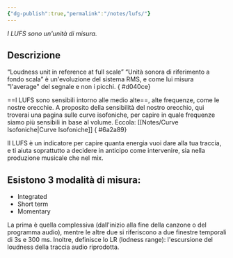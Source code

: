 ```yaml
---
{"dg-publish":true,"permalink":"/notes/lufs/"}
---
```



_I LUFS sono un'unità di misura._

## Descrizione 

“Loudness unit in reference at full scale” “Unità sonora di riferimento a fondo scala” è un'evoluzione del sistema RMS, e come lui misura "l'average" del segnale e non i picchi.
{ #d040ce}


==I LUFS sono sensibili intorno alle medio alte==, alte frequenze, come le nostre orecchie.
A proposito della sensibilità del nostro orecchio, qui troverai una pagina sulle curve isofoniche, per capire in quale frequenze siamo più sensibili in base al volume. Eccola: [[Notes/Curve Isofoniche\|Curve Isofoniche]]
{ #6a2a89}


Il LUFS è un indicatore per capire quanta energia vuoi dare alla tua traccia, e ti aiuta soprattutto a decidere in anticipo come intervenire, sia nella produzione musicale che nel mix.

## Esistono 3 modalità di misura:

- Integrated
- Short term
- Momentary

La prima è quella complessiva (dall'inizio alla fine della canzone o del programma audio), mentre le altre due si riferiscono a due finestre temporali di 3s e 300 ms. Inoltre, definisce lo LR (lodness range): l'escursione del loudness della traccia audio riprodotta.
